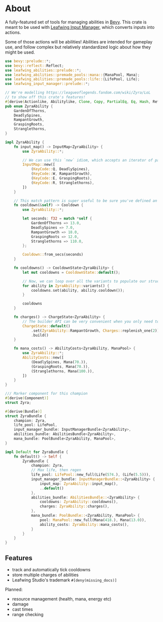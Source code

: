 # About

A fully-featured set of tools for managing abilities in [Bevy](https://bevyengine.org/).
This crate is meant to be used with [Leafwing Input Manager](https://github.com/leafwing-studios/leafwing-input-manager), which converts inputs into actions.

Some of those actions will be abilities!
Abilities are intended for gameplay use, and follow complex but relatively standardized logic about how they might be used.

```rust
use bevy::prelude::*;
use bevy::reflect::Reflect;
use leafwing_abilities::prelude::*;
use leafwing_abilities::premade_pools::mana::{ManaPool, Mana};
use leafwing_abilities::premade_pools::life::{LifePool, Life};
use leafwing_input_manager::prelude::*;

// We're modelling https://leagueoflegends.fandom.com/wiki/Zyra/LoL
// to show off this crate's features!
#[derive(Actionlike, Abilitylike, Clone, Copy, PartialEq, Eq, Hash, Reflect)]
pub enum ZyraAbility {
    GardenOfThorns,
    DeadlySpines,
    RampantGrowth,
    GraspingRoots,
    Stranglethorns,
}

impl ZyraAbility {
    fn input_map() -> InputMap<ZyraAbility> {
        use ZyraAbility::*;

        // We can use this `new` idiom, which accepts an iterator of pairs
        InputMap::new([
            (KeyCode::Q, DeadlySpines),
            (KeyCode::W, RampantGrowth),
            (KeyCode::E, GraspingRoots),
            (KeyCode::R, Stranglethorns),
        ])
    }

    // This match pattern is super useful to be sure you've defined an attribute for every variant
    fn cooldown(&self) -> Cooldown {
        use ZyraAbility::*;

        let seconds: f32 = match *self {
            GardenOfThorns => 13.0,
            DeadlySpines => 7.0,
            RampantGrowth => 18.0,
            GraspingRoots => 12.0,
            Stranglethorns => 110.0,
        };

        Cooldown::from_secs(seconds)
    }

    fn cooldowns() -> CooldownState<ZyraAbility> {
        let mut cooldowns = CooldownState::default();

        // Now, we can loop over all the variants to populate our struct
        for ability in ZyraAbility::variants() {
            cooldowns.set(ability, ability.cooldown());
        }

        cooldowns
    }

    fn charges() -> ChargeState<ZyraAbility> {
        // The builder API can be very convenient when you only need to set a couple of values
        ChargeState::default()
            .set(ZyraAbility::RampantGrowth, Charges::replenish_one(2))
            .build()
    }

    fn mana_costs() -> AbilityCosts<ZyraAbility, ManaPool> {
        use ZyraAbility::*;
        AbilityCosts::new([
            (DeadlySpines, Mana(70.)),
            (GraspingRoots, Mana(70.)),
            (Stranglethorns, Mana(100.)),
        ])
    }
}

/// Marker component for this champion
#[derive(Component)]
struct Zyra;

#[derive(Bundle)]
struct ZyraBundle {
    champion: Zyra,
    life_pool: LifePool,
    input_manager_bundle: InputManagerBundle<ZyraAbility>,
    abilities_bundle: AbilitiesBundle<ZyraAbility>,
    mana_bundle: PoolBundle<ZyraAbility, ManaPool>,
}

impl Default for ZyraBundle {
    fn default() -> Self {
        ZyraBundle {
            champion: Zyra,
            // Max life, then regen
            life_pool: LifePool::new_full(Life(574.), (Life(5.5))),
            input_manager_bundle: InputManagerBundle::<ZyraAbility> {
                input_map: ZyraAbility::input_map(),
                ..default()
            },
            abilities_bundle: AbilitiesBundle::<ZyraAbility> {
                cooldowns: ZyraAbility::cooldowns(),
                charges: ZyraAbility::charges(),
            },
            mana_bundle: PoolBundle::<ZyraAbility, ManaPool> {
                pool: ManaPool::new_full(Mana(418.), Mana(13.0)),
                ability_costs: ZyraAbility::mana_costs(),
            }
        }
    }
}
```

## Features

- track and automatically tick cooldowns
- store multiple charges of abilities
- Leafwing Studio's trademark `#[deny(missing_docs)]`

Planned:

- resource management (health, mana, energy etc)
- damage
- cast times
- range checking
